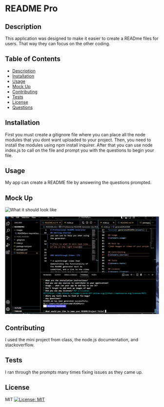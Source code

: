 
# README Pro

## Description
This application was designed to make it easier to create a READme files for users. That way they can focus on the other coding.

## Table of Contents

- [Description](#description)
- [Installation](#installation)
- [Usage](#usage)
- [Mock Up](#mock-up)
- [Contributing](#contributing)
- [Tests](#tests)
- [License](#license)
- [Questions](#questions)


## Installation
First you must create a gitignore file where you can place all the node modules that you dont want uploaded to your project. Then, you need to install the modules using npm install inquirer. After that you can use node index.js to call on the file and prompt you with the questions to begin your file. 

## Usage
My app can create a README file by answering the questions prompted.

## Mock Up
![What it should look like](https://drive.google.com/file/d/1KYGv0Zbni9y4O6ahyA4ftUANP8y8uhxp/view)

![Picture of what it should look like](./images/READMEpro%20working.jpg)

## Contributing
I used the mini project from class, the node.js documentation, and stackoverflow.

## Tests
I ran through the prompts many times fixing issues as they came up.

## License
MIT [![License: MIT](https://img.shields.io/badge/License-MIT-yellow.svg)](https://opensource.org/licenses/MIT)
